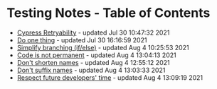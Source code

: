 # Testing Notes - Table of Contents

* [Cypress Retryability](./cypress/retryability.md) - updated Jul 30 10:47:32 2021
* [Do one thing](./javascript/do-one-thing.md) - updated Jul 30 16:16:59 2021
* [Simplify branching (if/else)](./javascript/simplify-branching-if-else.md) - updated Aug  4 10:25:53 2021
* [Code is not permanent](./programming/code-is-not-permanent.md) - updated Aug  4 13:04:13 2021
* [Don't shorten names](./programming/naming/dont-shorten-names.md) - updated Aug  4 12:55:12 2021
* [Don't suffix names](./programming/naming/dont-suffix-names.md) - updated Aug  4 13:03:33 2021
* [Respect future developers' time](./programming/respect-future-devs-time.md) - updated Aug  4 13:09:19 2021
